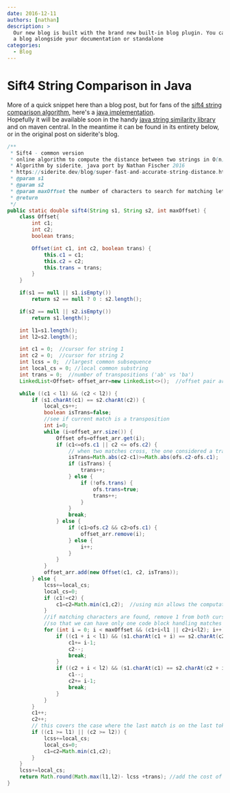 ```yaml
---
date: 2016-12-11
authors: [nathan]
description: >
  Our new blog is built with the brand new built-in blog plugin. You can build
  a blog alongside your documentation or standalone
categories:
  - Blog
---
```


# Sift4 String Comparison in Java
<!-- more -->

More of a quick snippet here than a blog post, but for fans of the [sift4 string comparison algorithm](https://siderite.dev/blog/super-fast-and-accurate-string-distance.html), here's a [java implementation](https://gist.github.com/kag0/5fe7ba9f3f400c00c74698924e5fe4d0).  
Hopefully it will be available soon in the handy [java string similarity library](https://github.com/tdebatty/java-string-similarity) and on maven central. In the meantime it can be found in its entirety below, or in the original post on siderite's blog.

```java
/**
 * Sift4 - common version
 * online algorithm to compute the distance between two strings in O(n)
 * Algorithm by siderite, java port by Nathan Fischer 2016
 * https://siderite.dev/blog/super-fast-and-accurate-string-distance.html
 * @param s1
 * @param s2
 * @param maxOffset the number of characters to search for matching letters
 * @return
 */
public static double sift4(String s1, String s2, int maxOffset) {
	class Offset{
		int c1;
		int c2;
		boolean trans;

		Offset(int c1, int c2, boolean trans) {
			this.c1 = c1;
			this.c2 = c2;
			this.trans = trans;
		}
	}

	if(s1 == null || s1.isEmpty())
		return s2 == null ? 0 : s2.length();

	if(s2 == null || s2.isEmpty())
		return s1.length();

	int l1=s1.length();
	int l2=s2.length();

	int c1 = 0;  //cursor for string 1
	int c2 = 0;  //cursor for string 2
	int lcss = 0;  //largest common subsequence
	int local_cs = 0; //local common substring
	int trans = 0;  //number of transpositions ('ab' vs 'ba')
	LinkedList<Offset> offset_arr=new LinkedList<>();  //offset pair array, for computing the transpositions

	while ((c1 < l1) && (c2 < l2)) {
		if (s1.charAt(c1) == s2.charAt(c2)) {
			local_cs++;
			boolean isTrans=false;
			//see if current match is a transposition
			int i=0;
			while (i<offset_arr.size()) {
				Offset ofs=offset_arr.get(i);
				if (c1<=ofs.c1 || c2 <= ofs.c2) {
					// when two matches cross, the one considered a transposition is the one with the largest difference in offsets
					isTrans=Math.abs(c2-c1)>=Math.abs(ofs.c2-ofs.c1);
					if (isTrans) {
						trans++;
					} else {
						if (!ofs.trans) {
							ofs.trans=true;
							trans++;
						}
					}
					break;
				} else {
					if (c1>ofs.c2 && c2>ofs.c1) {
						offset_arr.remove(i);
					} else {
						i++;
					}
				}
			}
			offset_arr.add(new Offset(c1, c2, isTrans));
		} else {
			lcss+=local_cs;
			local_cs=0;
			if (c1!=c2) {
				c1=c2=Math.min(c1,c2);  //using min allows the computation of transpositions
			}
			//if matching characters are found, remove 1 from both cursors (they get incremented at the end of the loop)
			//so that we can have only one code block handling matches
			for (int i = 0; i < maxOffset && (c1+i<l1 || c2+i<l2); i++) {
				if ((c1 + i < l1) && (s1.charAt(c1 + i) == s2.charAt(c2))) {
					c1+= i-1;
					c2--;
					break;
				}
				if ((c2 + i < l2) && (s1.charAt(c1) == s2.charAt(c2 + i))) {
					c1--;
					c2+= i-1;
					break;
				}
			}
		}
		c1++;
		c2++;
		// this covers the case where the last match is on the last token in list, so that it can compute transpositions correctly
		if ((c1 >= l1) || (c2 >= l2)) {
			lcss+=local_cs;
			local_cs=0;
			c1=c2=Math.min(c1,c2);
		}
	}
	lcss+=local_cs;
	return Math.round(Math.max(l1,l2)- lcss +trans); //add the cost of transpositions to the final result
}
```
